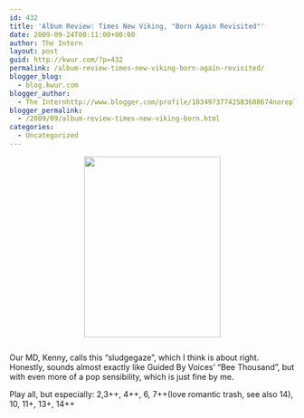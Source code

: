 ```yaml
---
id: 432
title: 'Album Review: Times New Viking, "Born Again Revisited"'
date: 2009-09-24T00:11:00+00:00
author: The Intern
layout: post
guid: http://kwur.com/?p=432
permalink: /album-review-times-new-viking-born-again-revisited/
blogger_blog:
  - blog.kwur.com
blogger_author:
  - The Internhttp://www.blogger.com/profile/10349737742583608674noreply@blogger.com
blogger_permalink:
  - /2009/09/album-review-times-new-viking-born.html
categories:
  - Uncategorized
---
```

<div class="pf-content">
  <p>
    <a onblur="try {parent.deselectBloggerImageGracefully();} catch(e) {}" href="http://www.kwur.com/blog/uploaded_images/8.jpeg-761394.jpg"><img style="margin: 0px auto 10px; display: block; text-align: center; cursor: pointer; width: 241px; height: 320px;" src="http://www.kwur.com/blog/uploaded_images/8.jpeg-761391.jpg" alt="" border="0" /></a><br />Our MD, Kenny, calls this “sludgegaze”, which I think is about right. Honestly, sounds almost exactly like Guided By Voices’ “Bee Thousand”, but with even more of a pop sensibility, which is just fine by me.
  </p>
  
  <p>
    Play all, but especially: 2,3++, 4++, 6, 7++(love romantic trash, see also 14), 10, 11+, 13+, 14++
  </p>
</div>